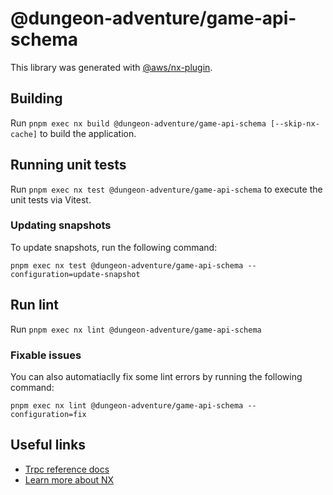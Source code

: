 # @dungeon-adventure/game-api-schema

This library was generated with [@aws/nx-plugin](https://github.com/awslabs/nx-plugin-for-aws/).

## Building

Run `pnpm exec nx build @dungeon-adventure/game-api-schema [--skip-nx-cache]` to build the application.

## Running unit tests

Run `pnpm exec nx test @dungeon-adventure/game-api-schema` to execute the unit tests via Vitest.

### Updating snapshots

To update snapshots, run the following command:

`pnpm exec nx test @dungeon-adventure/game-api-schema --configuration=update-snapshot`

## Run lint

Run `pnpm exec nx lint @dungeon-adventure/game-api-schema`

### Fixable issues

You can also automatiaclly fix some lint errors by running the following command:

`pnpm exec nx lint @dungeon-adventure/game-api-schema --configuration=fix`

## Useful links

- [Trpc reference docs](TODO)
- [Learn more about NX](https://nx.dev/getting-started/intro)

